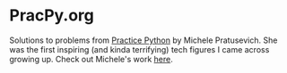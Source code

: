 # PracPy.org

Solutions to problems from [Practice Python](https://www.practicepython.org/) by Michele Pratusevich. She was the first inspiring (and kinda terrifying) tech figures I came across growing up. Check out Michele's work [here](https://www.mprat.org/).

